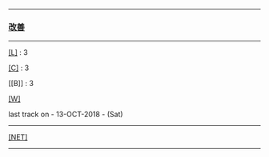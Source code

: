 
---

### [改善](https://en.wikipedia.org/wiki/Kaizen)

---

[[L]](https://github.com/ttltrk/ELSE/blob/master/LAN/ENG/LAN.MD) : 3

[[C]](https://github.com/ttltrk/PRG/blob/master/CODING.MD) : 3

[[B]] : 3

[[W]](https://github.com/ttltrk/ELSE/blob/master/PWR/PWR.MD) 

last track on - 13-OCT-2018 - (Sat)

---

[[NET]](http://ttltrk.net/)

---
